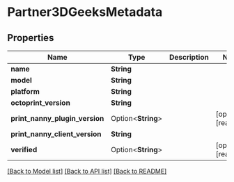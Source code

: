 # Partner3DGeeksMetadata

## Properties

Name | Type | Description | Notes
------------ | ------------- | ------------- | -------------
**name** | **String** |  | 
**model** | **String** |  | 
**platform** | **String** |  | 
**octoprint_version** | **String** |  | 
**print_nanny_plugin_version** | Option<**String**> |  | [optional][readonly]
**print_nanny_client_version** | **String** |  | 
**verified** | Option<**String**> |  | [optional][readonly]

[[Back to Model list]](../README.md#documentation-for-models) [[Back to API list]](../README.md#documentation-for-api-endpoints) [[Back to README]](../README.md)


